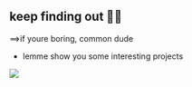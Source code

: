 ## keep finding out 🍁😬

==>if youre boring, common dude

- lemme show you some interesting projects

![](https://media1.tenor.com/m/aWE9k2EhGyUAAAAC/bts-bangtan-boys.gif)

